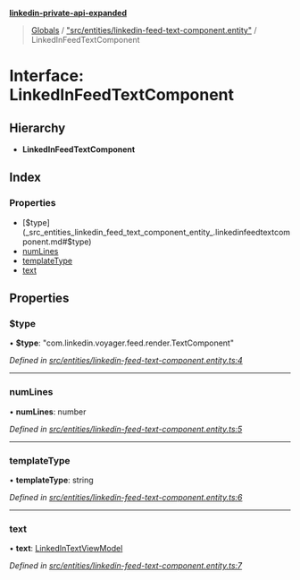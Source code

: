 **[linkedin-private-api-expanded](../README.md)**

> [Globals](../globals.md) / ["src/entities/linkedin-feed-text-component.entity"](../modules/_src_entities_linkedin_feed_text_component_entity_.md) / LinkedInFeedTextComponent

# Interface: LinkedInFeedTextComponent

## Hierarchy

* **LinkedInFeedTextComponent**

## Index

### Properties

* [$type](_src_entities_linkedin_feed_text_component_entity_.linkedinfeedtextcomponent.md#$type)
* [numLines](_src_entities_linkedin_feed_text_component_entity_.linkedinfeedtextcomponent.md#numlines)
* [templateType](_src_entities_linkedin_feed_text_component_entity_.linkedinfeedtextcomponent.md#templatetype)
* [text](_src_entities_linkedin_feed_text_component_entity_.linkedinfeedtextcomponent.md#text)

## Properties

### $type

•  **$type**: \"com.linkedin.voyager.feed.render.TextComponent\"

*Defined in [src/entities/linkedin-feed-text-component.entity.ts:4](https://github.com/khanhtranngoccva/linkedin-private-api/blob/e33dfd5/src/entities/linkedin-feed-text-component.entity.ts#L4)*

___

### numLines

•  **numLines**: number

*Defined in [src/entities/linkedin-feed-text-component.entity.ts:5](https://github.com/khanhtranngoccva/linkedin-private-api/blob/e33dfd5/src/entities/linkedin-feed-text-component.entity.ts#L5)*

___

### templateType

•  **templateType**: string

*Defined in [src/entities/linkedin-feed-text-component.entity.ts:6](https://github.com/khanhtranngoccva/linkedin-private-api/blob/e33dfd5/src/entities/linkedin-feed-text-component.entity.ts#L6)*

___

### text

•  **text**: [LinkedInTextViewModel](_src_entities_linkedin_text_view_model_entity_.linkedintextviewmodel.md)

*Defined in [src/entities/linkedin-feed-text-component.entity.ts:7](https://github.com/khanhtranngoccva/linkedin-private-api/blob/e33dfd5/src/entities/linkedin-feed-text-component.entity.ts#L7)*
